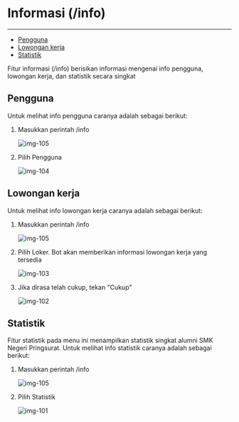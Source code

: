 # Informasi (/info)

---

- [Pengguna](#section-1)
- [Lowongan kerja](#section-2)
- [Statistik](#section-3)

Fitur informasi (/info) berisikan informasi mengenai info pengguna, lowongan kerja, dan statistik secara singkat

<a name="section-1"></a>
## Pengguna

Untuk melihat info pengguna caranya adalah sebagai berikut:

1. Masukkan perintah /info
	
	![img-105][img-105]

1. Pilih Pengguna

	![img-104][img-104]

<a name="section-2"></a>
## Lowongan kerja

Untuk melihat info lowongan kerja caranya adalah sebagai berikut:

1. Masukkan perintah /info

	![img-105][img-105]

1. Pilih Loker. Bot akan memberikan informasi lowongan kerja yang tersedia

	![img-103][img-103]

1. Jika dirasa telah cukup, tekan "Cukup"

	![img-102][img-102]

<a name="section-3"></a>
## Statistik

Fitur statistik pada menu ini menampilkan statistik singkat alumni SMK Negeri Pringsurat. Untuk melihat info statistik caranya adalah sebagai berikut:

1. Masukkan perintah /info

	![img-105][img-105]

1. Pilih Statistik

	![img-101][img-101]

[img-105]: /assets/res/img-105.png
[img-104]: /assets/res/img-104.png
[img-103]: /assets/res/img-103.png
[img-102]: /assets/res/img-102.png
[img-101]: /assets/res/img-101.png

